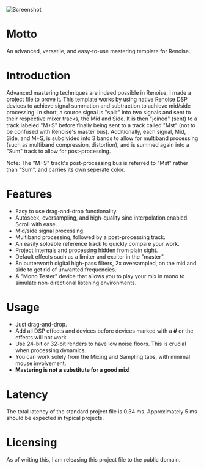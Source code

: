 ![Screenshot](https://forum.renoise.com/uploads/default/original/2X/2/2cc0d5829bdd2b4ee75a89155f9ce54802459eae.png)

# Motto
An advanced, versatile, and easy-to-use mastering template for Renoise.

# Introduction
Advanced mastering techniques are indeed possible in Renoise, I made a project file to prove it. This template works by using native Renoise DSP devices to achieve signal summation and subtraction to achieve mid/side processing. In short, a source signal is "split" into two signals and sent to their respective mixer tracks, the Mid and Side. It is then "joined" (sent) to a track labeled "M+S" before finally being sent to a track called "Mst" (not to be confused with Renoise's master bus). Additionally, each signal, Mid, Side, and M+S, is subdivided into 3 bands to allow for multiband processing (such as multiband compression, distortion), and is summed again into a "Sum" track to allow for post-processing.

Note: The "M+S" track's post-processing bus is referred to "Mst" rather than "Sum", and carries its own seperate color.

# Features
* Easy to use drag-and-drop functionality.
* Autoseek, oversampling, and high-quality sinc interpolation enabled. Scroll with ease.
* Mid/side signal processing.
* Multiband processing, followed by a post-processing track.
* An easily soloable reference track to quickly compare your work.
* Project internals and processing hidden from plain sight.
* Default effects such as a limiter and exciter in the "master".
* 8n butterworth digital high-pass filters, 2x oversampled, on the mid and side to get rid of unwanted frequencies.
* A "Mono Tester" device that allows you to play your mix in mono to simulate non-directional listening environments.

# Usage
* Just drag-and-drop.
* Add all DSP effects and devices before devices marked with a **#** or the effects will not work.
* Use 24-bit or 32-bit renders to have low noise floors. This is crucial when processing dynamics.
* You can work solely from the Mixing and Sampling tabs, with minimal mouse involvement.
* **Mastering is not a substitute for a good mix!**

# Latency
The total latency of the standard project file is 0.34 ms. Approximately 5 ms should be expected in typical projects.

# Licensing
As of writing this, I am releasing this project file to the public domain.
